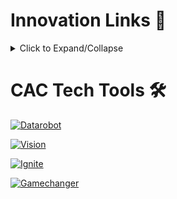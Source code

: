 # Innovation Links 🔗

<details>
<summary>Click to Expand/Collapse</summary>

[![AFWERX](https://img.shields.io/badge/-AFWERX-blue?style=for-the-badge&logo=data:image/svg+xml;base64,...)](https://afwerx.com/)

[![SPACEWERX](https://img.shields.io/badge/-SPACEWERX-blue?style=for-the-badge&logo=data:image/svg+xml;base64,...)](https://spacewerx.us/)

[![Project Mercury](https://img.shields.io/badge/-Project%20Mercury-blue?style=for-the-badge&logo=data:image/svg+xml;base64,...)](https://projectmercury.us/)

[![Tesseract](https://img.shields.io/badge/-Tesseract-blue?style=for-the-badge&logo=data:image/svg+xml;base64,...)](https://www.tesseract.af.mil/)

[![AFRL](https://img.shields.io/badge/-AFRL-blue?style=for-the-badge&logo=data:image/svg+xml;base64,...)](https://www.afrl.af.mil/)

[![DAF AI Accelerators](https://img.shields.io/badge/-DAF%20AI%20Accelerators-blue?style=for-the-badge&logo=data:image/svg+xml;base64,...)](https://www.aiaccelerator.af.mil/)

</details>

# CAC Tech Tools 🛠️
[![Datarobot](https://img.shields.io/badge/-Datarobot%20-purple?style=for-the-badge)](https://datarobot.advana.data.mil/new)

[![Vision](https://img.shields.io/badge/-Vision%20-purple?style=for-the-badge)](https://vision.il4.afwerx.dso.mil/initiatives/explore)

[![Ignite](https://img.shields.io/badge/-Ignite%20-purple?style=for-the-badge)](https://ignite.afwerx.com/signin)

[![Gamechanger](https://img.shields.io/badge/-Gamechanger%20-purple?style=for-the-badge)](https://gamechanger.advana.data.mil/)

